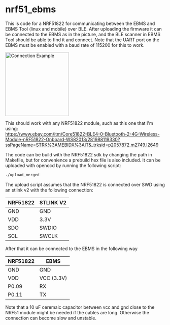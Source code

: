 # nrf51_ebms

This is code for a NRF51822 for communicating between the EBMS and EBMS Tool (linux and mobile) over BLE. After uploading the firmware it can be connected to the EBMS as in the picture, and the BLE scanner in EBMS Tool should be able to find it and connect. Note that the UART port on the EBMS must be enabled with a baud rate of 115200 for this to work.

<img src="images/conn_example.jpg" alt="Connection Example" style="width: 200px;"/>

This should work with any NRF51822 module, such as this one that I'm using:  
https://www.ebay.com/itm/Core51822-BLE4-0-Bluetooth-2-4G-Wireless-Module-nRF51822-Onboard-WS82013/281988119330?ssPageName=STRK%3AMEBIDX%3AIT&_trksid=p2057872.m2749.l2649

The code can be build with the NRF51822 sdk by changing the path in Makefile, but for convenience a prebuild hex file is also included. It can be uploaded with openocd by running the following script:

```bash
./upload_merged
```
The upload script assumes that the NRF51822 is connected over SWD using an stlink v2 with the following connection:

| NRF51822      | STLINK V2     |
| ------------- |---------------|
| GND           | GND           |
| VDD           | 3.3V          |
| SDO           | SWDIO         |
| SCL           | SWCLK         |

After that it can be connected to the EBMS in the following way

| NRF51822      | EBMS          |
| ------------- |---------------|
| GND           | GND           |
| VDD           | VCC (3.3V)    |
| P0.09         | RX            |
| P0.11         | TX            |

Note that a 10 uF ceremaic capacitor between vcc and gnd close to the NRF51 module might be needed if the cables are long. Otherwise the connection can become slow and unstable.

